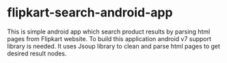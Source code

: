 # flipkart-search-android-app
This is simple android app which search product results by parsing html pages from Flipkart website. 
To build this application android v7 support library is needed.
It uses Jsoup library to clean and parse html pages to get desired result nodes.
